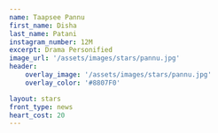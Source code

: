 ```yaml
---
name: Taapsee Pannu
first_name: Disha
last_name: Patani
instagram_number: 12M
excerpt: Drama Personified
image_url: '/assets/images/stars/pannu.jpg'
header:
    overlay_image: '/assets/images/stars/pannu.jpg'
    overlay_color: '#8807F0'

layout: stars
front_type: news
heart_cost: 20
---
```

